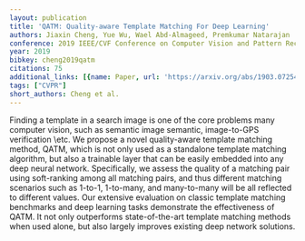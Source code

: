 ```yaml
---
layout: publication
title: 'QATM: Quality-aware Template Matching For Deep Learning'
authors: Jiaxin Cheng, Yue Wu, Wael Abd-Almageed, Premkumar Natarajan
conference: 2019 IEEE/CVF Conference on Computer Vision and Pattern Recognition (CVPR)
year: 2019
bibkey: cheng2019qatm
citations: 75
additional_links: [{name: Paper, url: 'https://arxiv.org/abs/1903.07254'}]
tags: ["CVPR"]
short_authors: Cheng et al.
---
```

Finding a template in a search image is one of the core problems many
computer vision, such as semantic image semantic, image-to-GPS verification
\etc. We propose a novel quality-aware template matching method, QATM, which is
not only used as a standalone template matching algorithm, but also a trainable
layer that can be easily embedded into any deep neural network. Specifically,
we assess the quality of a matching pair using soft-ranking among all matching
pairs, and thus different matching scenarios such as 1-to-1, 1-to-many, and
many-to-many will be all reflected to different values. Our extensive
evaluation on classic template matching benchmarks and deep learning tasks
demonstrate the effectiveness of QATM. It not only outperforms state-of-the-art
template matching methods when used alone, but also largely improves existing
deep network solutions.